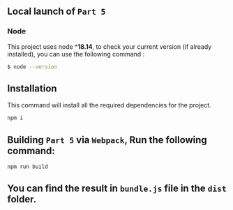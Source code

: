 ## Local launch of `Part 5`

### Node

This project uses node **^18.14**, to check your current version (if already installed), you can use the following command :

```bash
$ node --version
```


## Installation

This command will install all the required dependencies for the project.

```bash
npm i
```


## Building `Part 5` via `Webpack`, Run the following command:

```bash
npm run build
```

## You can find the result in `bundle.js` file in the `dist` folder.
